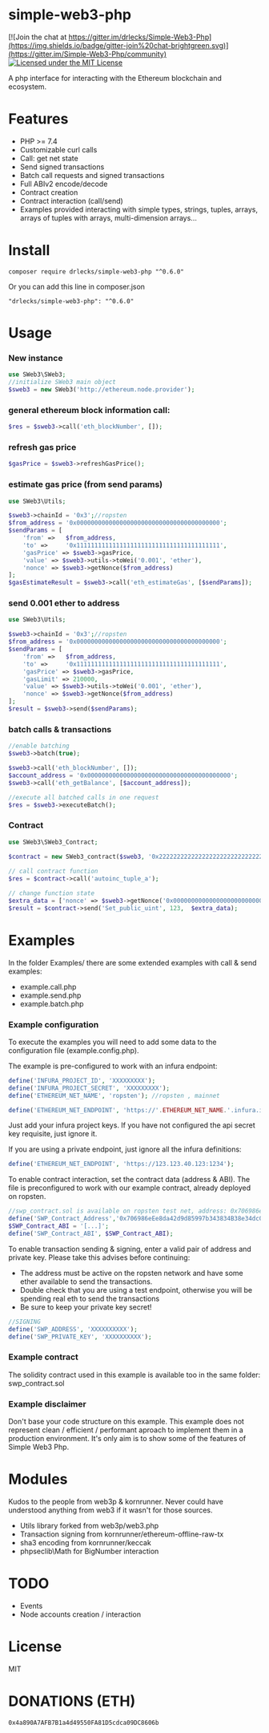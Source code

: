 # simple-web3-php
 
[![Join the chat at https://gitter.im/drlecks/Simple-Web3-Php](https://img.shields.io/badge/gitter-join%20chat-brightgreen.svg)](https://gitter.im/Simple-Web3-Php/community)
[![Licensed under the MIT License](https://img.shields.io/badge/License-MIT-blue.svg)](https://github.com/drlecks/Simple-Web3-Php/blob/master/LICENSE)


A php interface for interacting with the Ethereum blockchain and ecosystem.


# Features

- PHP >= 7.4
- Customizable curl calls
- Call: get net state
- Send signed transactions
- Batch call requests and signed transactions
- Full ABIv2 encode/decode 
- Contract creation
- Contract interaction (call/send)
- Examples provided interacting with simple types, strings, tuples, arrays, arrays of tuples with arrays, multi-dimension arrays... 


# Install

```
composer require drlecks/simple-web3-php "^0.6.0"
```

Or you can add this line in composer.json

```
"drlecks/simple-web3-php": "^0.6.0"
```


# Usage

### New instance
```php
use SWeb3\SWeb3;
//initialize SWeb3 main object
$sweb3 = new SWeb3('http://ethereum.node.provider');
```
 
### general ethereum block information call:
```php 
$res = $sweb3->call('eth_blockNumber', []);
```
 
### refresh gas price 
```php 
$gasPrice = $sweb3->refreshGasPrice();
``` 

### estimate  gas price (from send params)
```php
use SWeb3\Utils;

$sweb3->chainId = '0x3';//ropsten
$from_address = '0x0000000000000000000000000000000000000000';
$sendParams = [ 
    'from' =>   $from_address,  
    'to' =>     '0x1111111111111111111111111111111111111111', 
    'gasPrice' => $sweb3->gasPrice, 
    'value' => $sweb3->utils->toWei('0.001', 'ether'),
    'nonce' => $sweb3->getNonce($from_address)  
]; 
$gasEstimateResult = $sweb3->call('eth_estimateGas', [$sendParams]);
```
 
### send 0.001 ether to address
```php
use SWeb3\Utils;

$sweb3->chainId = '0x3';//ropsten
$from_address = '0x0000000000000000000000000000000000000000';
$sendParams = [ 
    'from' =>   $from_address,  
    'to' =>     '0x1111111111111111111111111111111111111111', 
    'gasPrice' => $sweb3->gasPrice,
    'gasLimit' => 210000,
    'value' => $sweb3->utils->toWei('0.001', 'ether'),
    'nonce' => $sweb3->getNonce($from_address)
];    
$result = $sweb3->send($sendParams); 
```
 
### batch calls & transactions
```php 
//enable batching
$sweb3->batch(true);

$sweb3->call('eth_blockNumber', []);
$account_address = '0x0000000000000000000000000000000000000000';
$sweb3->call('eth_getBalance', [$account_address]);

//execute all batched calls in one request
$res = $sweb3->executeBatch();
```
 
### Contract

```php
use SWeb3\SWeb3_Contract;

$contract = new SWeb3_contract($sweb3, '0x2222222222222222222222222222222222222222', '[ABI...]'); //'0x2222...' is contract address
  
// call contract function
$res = $contract->call('autoinc_tuple_a');

// change function state
$extra_data = ['nonce' => $sweb3->getNonce('0x0000000000000000000000000000000000000000')]; //'0x0000...' is sender (from) address
$result = $contract->send('Set_public_uint', 123,  $extra_data);
```
 

# Examples

In the folder Examples/ there are some extended examples with call & send examples:

- example.call.php
- example.send.php
- example.batch.php

 ### Example configuration

 To execute the examples you will need to add some data to the configuration file (example.config.php).

The example is pre-configured to work with an infura endpoint:

```php
define('INFURA_PROJECT_ID', 'XXXXXXXXX');
define('INFURA_PROJECT_SECRET', 'XXXXXXXXX');
define('ETHEREUM_NET_NAME', 'ropsten'); //ropsten , mainnet

define('ETHEREUM_NET_ENDPOINT', 'https://'.ETHEREUM_NET_NAME.'.infura.io/v3/'.INFURA_PROJECT_ID); 
```
Just add your infura project keys. If you have not configured the api secret key requisite, just ignore it.

If you are using a private endpoint, just ignore all the infura definitions:

```php 
define('ETHEREUM_NET_ENDPOINT', 'https://123.123.40.123:1234'); 
```

To enable contract interaction, set the contract data (address & ABI). The file is preconfigured to work with our example contract, already deployed on ropsten.
```php
//swp_contract.sol is available on ropsten test net, address: 0x706986eEe8da42d9d85997b343834B38e34dc000
define('SWP_Contract_Address','0x706986eEe8da42d9d85997b343834B38e34dc000'); 
$SWP_Contract_ABI = '[...]';
define('SWP_Contract_ABI', $SWP_Contract_ABI);
```

To enable transaction sending & signing, enter a valid pair of address and private key. Please take this advises before continuing:
- The address must be active on the ropsten network and have some ether available to send the transactions.
- Double check that you are using a test endpoint, otherwise you will be spending real eth to send the transactions
- Be sure to keep your private key secret! 

```php
//SIGNING
define('SWP_ADDRESS', 'XXXXXXXXXX');
define('SWP_PRIVATE_KEY', 'XXXXXXXXXX');
```

### Example contract

The solidity contract used in this example is available too in the same folder: swp_contract.sol

### Example disclaimer

Don't base your code structure on this example. This example does not represent clean / efficient / performant aproach to implement them in a production environment. It's only aim is to show some of the features of Simple Web3 Php.


# Modules

Kudos to the people from web3p & kornrunner. Never could have understood anything from web3 if it wasn't for those sources.

- Utils library forked from web3p/web3.php
- Transaction signing from kornrunner/ethereum-offline-raw-tx
- sha3 encoding from kornrunner/keccak
- phpseclib\Math for BigNumber interaction


# TODO

- Events
- Node accounts creation / interaction


# License
MIT
 

# DONATIONS (ETH)
 
``` 
0x4a890A7AFB7B1a4d49550FA81D5cdca09DC8606b
```